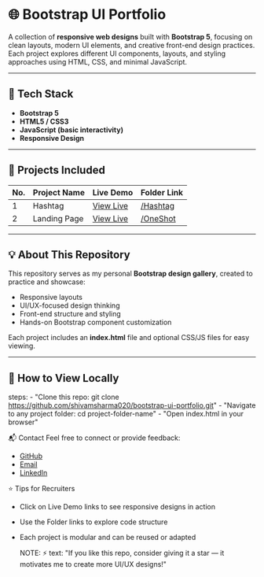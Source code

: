 # 🌐 Bootstrap UI Portfolio

A collection of **responsive web designs** built with **Bootstrap 5**, focusing on clean layouts, modern UI elements, and creative front-end design practices.  
Each project explores different UI components, layouts, and styling approaches using HTML, CSS, and minimal JavaScript.

---

## 🧰 Tech Stack
- **Bootstrap 5**
- **HTML5 / CSS3**
- **JavaScript (basic interactivity)**
- **Responsive Design**

---

## 🎨 Projects Included
| No. | Project Name | Live Demo | Folder Link |
|-----|---------------|-----------|--------------|
| 1 | Hashtag | [View Live](https://shivamsharma020.github.io/bootstrap-ui-portfolio/Hashtag/) | [/Hashtag](./Hashtag) |
| 2 | Landing Page | [View Live](https://shivamsharma020.github.io/bootstrap-ui-portfolio/landing-page/) | [/OneShot](./OneShot) |


---

## 💡 About This Repository
This repository serves as my personal **Bootstrap design gallery**, created to practice and showcase:
- Responsive layouts  
- UI/UX-focused design thinking  
- Front-end structure and styling  
- Hands-on Bootstrap component customization  

Each project includes an **index.html** file and optional CSS/JS files for easy viewing.

---

## 🚀 How to View Locally
  steps:
    - "Clone this repo: git clone https://github.com/shivamsharma020/bootstrap-ui-portfolio.git"
    - "Navigate to any project folder: cd project-folder-name"
    - "Open index.html in your browser"

📬 Contact
Feel free to connect or provide feedback:
- [GitHub](https://github.com/shivamsharma020)
- [Email](mailto:shivamsharma47896@gmail.com)
- [LinkedIn](https://www.linkedin.com/in/shivamhere23)


⭐ Tips for Recruiters
- Click on Live Demo links to see responsive designs in action
- Use the Folder links to explore code structure
- Each project is modular and can be reused or adapted

  NOTE:
⚡ text: "If you like this repo, consider giving it a star — it motivates me to create more UI/UX designs!"
